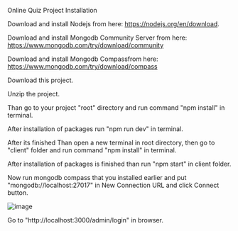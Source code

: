 Online Quiz Project Installation

Download and install Nodejs from here: https://nodejs.org/en/download.

Download and install Mongodb Community Server from here: https://www.mongodb.com/try/download/community

Download and install Mongodb Compassfrom here: https://www.mongodb.com/try/download/compass

Download this project.

Unzip the project.

Than go to your project "root" directory and run command "npm install" in terminal.

After installation of packages run "npm run dev" in terminal.

After its finished Than open a new terminal in root directory, then go to "client" folder and run command "npm install" in terminal.

After installation of packages is finished than run "npm start" in client folder.

Now run mongodb compass that you installed earlier and put "mongodb://localhost:27017" in New Connection URL and click Connect button.

![image](<img width="959" alt="image" src="https://github.com/zubair-kamboh/online-quiz/assets/70833594/13293b71-a839-4c6a-a8f0-3228d4eeb7d7">
)

Go to "http://localhost:3000/admin/login" in browser.

